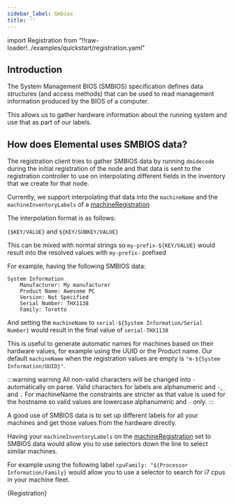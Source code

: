 ```yaml
---
sidebar_label: Smbios
title: ''
---
```


import Registration from "!!raw-loader!../examples/quickstart/registration.yaml"

## Introduction

The System Management BIOS (SMBIOS) specification defines data structures (and access methods) that can be used to read management information produced by the BIOS of a computer.

This allows us to gather hardware information about the running system and use that as part of our labels.

## How does Elemental uses SMBIOS data?

The registration client tries to gather SMBIOS data by running `dmidecode` during the initial registration of the node and that data is
sent to the registration controller to use on interpolating different fields in the inventory that we create for that node.

Currently, we support interpolating that data into the `machineName` and the `machineInventoryLabels` of a [machineRegistration](machineregistration-reference.md)

The interpolation format is as follows:

`{$KEY/VALUE}` and `${KEY/SUBKEY/VALUE}`

This can be mixed with normal strings so `my-prefix-${KEY/VALUE}` would result into the resolved values with `my-prefix-` prefixed


For example, having the following SMBIOS data:

```console showLineNumbers
System Information
	Manufacturer: My manufacturer
	Product Name: Awesome PC
	Version: Not Specified
	Serial Number: THX1138
	Family: Toretto
```

And setting the `machineName` to `serial-${System Information/Serial Number}` would result in the final value of `serial-THX1138`

This is useful to generate automatic names for machines based on their hardware values, for example using the UUID or the Product name.
Our default `machineName` when the registration values are empty is `"m-${System Information/UUID}"`.

:::warning warning
All non-valid characters will be changed into `-` automatically on parse. Valid characters for labels are alphanumeric and `-`,`_` and `.`
For machineName the constraints are stricter as that value is used for the hostname so valid values are lowercase alphanumeric and `-` only.
:::

A good use of SMBIOS data is to set up different labels for all your machines and get those values from the hardware directly.

Having your `machineInventoryLabels` on the [machineRegistration](machineregistration-reference.md) set to SMBIOS data would allow 
you to use selectors down the line to select similar machines.

For example using the following label `cpuFamily: "${Processor Information/Family}` would allow you to use a selector to search for i7 cpus in your machine fleet.

<CodeBlock language="yaml" title="registration example with smbios labels" showLineNumbers>{Registration}</CodeBlock>
